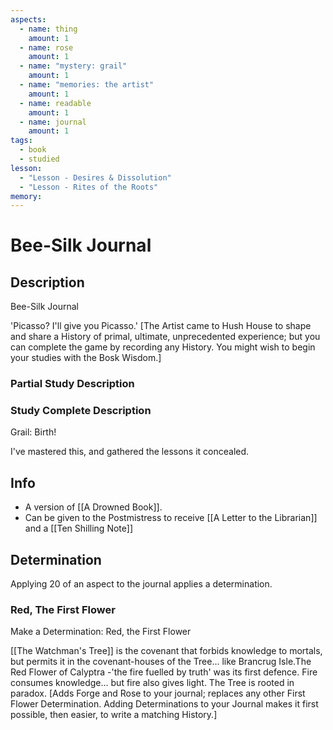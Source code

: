 ```yaml
---
aspects:
  - name: thing
    amount: 1
  - name: rose
    amount: 1
  - name: "mystery: grail"
    amount: 1
  - name: "memories: the artist"
    amount: 1
  - name: readable
    amount: 1
  - name: journal
    amount: 1
tags:
  - book
  - studied
lesson:
  - "Lesson - Desires & Dissolution"
  - "Lesson - Rites of the Roots"
memory: 
---
```


# Bee-Silk Journal

## Description
Bee-Silk Journal

'Picasso? I'll give you Picasso.' [The Artist came to Hush House to shape and share a History of primal, ultimate, unprecedented experience; but you can complete the game by recording any History. You might wish to begin your studies with the Bosk Wisdom.]
### Partial Study Description

### Study Complete Description
Grail: Birth!

I've mastered this, and gathered the lessons it concealed.
## Info
- A version of [[A Drowned Book]].
- Can be given to the Postmistress to receive [[A Letter to the Librarian]] and a [[Ten Shilling Note]]

## Determination
Applying 20 of an aspect to the journal applies a determination. 

### Red, The First Flower
Make a Determination: Red, the First Flower

[[The Watchman's Tree]] is the covenant that forbids knowledge to mortals, but permits it in the covenant-houses of the Tree... like Brancrug Isle.The Red Flower of Calyptra -'the fire fuelled by truth' was its first defence. Fire consumes knowledge... but fire also gives light. The Tree is rooted in paradox. [Adds Forge and Rose to your journal; replaces any other First Flower Determination. Adding Determinations to your Journal makes it first possible, then easier, to write a matching History.]